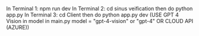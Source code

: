 In Terminal 1: npm run dev
In Terminal 2: cd sinus veification then do python app.py
In Terminal 3: cd Client then do python app.py dev (USE GPT 4 Vision in model in main.py model = "gpt-4-vision" or "gpt-4" OR CLOUD API (AZURE))
